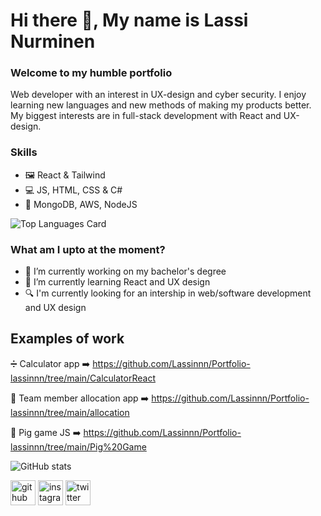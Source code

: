 # Hi there 👋, My name is Lassi Nurminen
### Welcome to my humble portfolio
Web developer with an interest in UX-design and cyber security. I enjoy learning new languages and new methods of making my products better. My biggest interests are in full-stack development with React and UX-design.

### Skills 
* 🖼️ React & Tailwind
* 💻 JS, HTML, CSS & C#
* 💾 MongoDB, AWS, NodeJS

![Top Languages Card](https://github-readme-stats.vercel.app/api/top-langs/?username=lassinnn)

### What am I upto at the moment?
- 🔭 I’m currently working on my bachelor's degree 
- 🌱 I’m currently learning React and UX design 
- 🔍 I'm currently looking for an intership in web/software development and UX design

## Examples of work

➗ Calculator app ➡️ https://github.com/Lassinnn/Portfolio-lassinnn/tree/main/CalculatorReact

🧑 Team member allocation app ➡️ https://github.com/Lassinnn/Portfolio-lassinnn/tree/main/allocation

🐷 Pig game JS ➡️ https://github.com/Lassinnn/Portfolio-lassinnn/tree/main/Pig%20Game

![GitHub stats](https://github-readme-stats.vercel.app/api?username=lassinnn&show_icons=true)  

[<img src='https://cdn.jsdelivr.net/npm/simple-icons@3.0.1/icons/github.svg' alt='github' height='40'>](https://github.com/Lassinnn)  [<img src='https://cdn.jsdelivr.net/npm/simple-icons@3.0.1/icons/instagram.svg' alt='instagram' height='40'>](https://www.instagram.com/lassinnn/)  [<img src='https://cdn.jsdelivr.net/npm/simple-icons@3.0.1/icons/twitter.svg' alt='twitter' height='40'>](https://twitter.com/lassinnn)  

